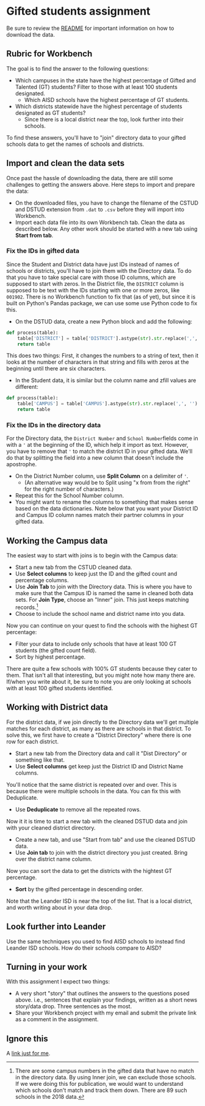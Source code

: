 # Gifted students assignment

Be sure to review the [README](README.md) for important information on how to download the data.

## Rubric for Workbench

The goal is to find the answer to the following questions:

- Which campuses in the state have the highest percentage of Gifted and Talented (GT) students? Filter to those with at least 100 students designated.
  - Which AISD schools have the highest percentage of GT students.
- Which districts statewide have the highest percentage of students designated as GT students?
  - Since there is a local district near the top, look further into their schools.

To find these answers, you'll have to "join" directory data to your gifted schools data to get the names of schools and districts.

## Import and clean the data sets

Once past the hassle of downloading the data, there are still some challenges to getting the answers above. Here steps to import and prepare the data:

- On the downloaded files, you have to change the filename of the CSTUD and DSTUD extension from `.dat` to `.csv` before they will import into Workbench.
- Import each data file into its own Workbench tab. Clean the data as described below. Any other work should be started with a new tab using **Start from tab**.

### Fix the IDs in gifted data

Since the Student and District data have just IDs instead of names of schools or districts, you'll have to join them with the Directory data. To do that you have to take special care with those ID columns, which are supposed to start with zeros. In the District file, the `DISTRICT` column is supposed to be text with the IDs starting with one or more zeros, like `001902`. There is no Workbench function to fix that (as of yet), but since it is built on Python's Pandas package, we can use some use Python code to fix this.

- On the DSTUD data, create a new Python block and add the following:

```python
def process(table):
    table['DISTRICT'] = table['DISTRICT'].astype(str).str.replace(',', '').str.zfill(6)
    return table
```

This does two things: First, it changes the numbers to a string of text, then it looks at the number of characters in that string and fills with zeros at the beginning until there are six characters.

- In the Student data, it is similar but the column name and zfill values are different:


```python
def process(table):
    table['CAMPUS'] = table['CAMPUS'].astype(str).str.replace(',', '').str.zfill(9)
    return table
```

### Fix the IDs in the directory data

For the Directory data, the `District Number` and `School Number`fields come in with a `'` at the beginning of the ID, which help it import as text. However, you have to remove that `'` to match the district ID in your gifted data. We'll do that by splitting the field into a new column that doesn't include the apostrophe.

- On the District Number column, use **Split Column** on a delimiter of `'`.
  - (An alternative way would be to Split using "x from from the right" for the right number of characters.)
- Repeat this for the School Number column.
- You might want to rename the columns to something that makes sense based on the data dictionaries. Note below that you want your District ID and Campus ID column names match their partner columns in your gifted data.

## Working the Campus data

The easiest way to start with joins is to begin with the Campus data:

- Start a new tab from the CSTUD cleaned data.
- Use **Select columns** to keep just the ID and the gifted count and percentage columns.
- Use **Join Tab** to join with the Directory data. This is where you have to make sure that the Campus ID is named the same in cleaned both data sets. For **Join Type**, choose an "Inner" join. This just keeps matching records.[^1]
- Choose to include the school name and district name into you data.

Now you can continue on your quest to find the schools with the highest GT percentage:

- Filter your data to include only schools that have at least 100 GT students (the gifted count field).
- Sort by highest percentage.

There are quite a few schools with 100% GT students because they cater to them. That isn't all that interesting, but you might note how many there are. If/when you write about it, be sure to note you are only looking at schools with at least 100 gifted students identified.

## Working with District data

For the district data, if we join directly to the Directory data we'll get multiple matches for each district, as many as there are schools in that district. To solve this, we first have to create a "District Directory" where there is one row for each district.

- Start a new tab from the Directory data and call it "Dist Directory" or something like that.
- Use **Select columns** get keep just the District ID and District Name columns.

You'll notice that the same district is repeated over and over. This is because there were multiple schools in the data. You can fix this with Deduplicate.

- Use **Deduplicate** to remove all the repeated rows.

Now it it is time to start a new tab with the cleaned DSTUD data and join with your cleaned district directory.

- Create a new tab, and use "Start from tab" and use the cleaned DSTUD data.
- Use **Join tab** to join with the district directory you just created. Bring over the district name column.

Now you can sort the data to get the districts with the hightest GT percentage.

- **Sort** by the gifted percentage in descending order.

Note that the Leander ISD is near the top of the list. That is a local district, and worth writing about in your data drop.

## Look further into Leander

Use the same techniques you used to find AISD schools to instead find Leander ISD schools. How do their schools compare to AISD?

## Turning in your work

With this assignment I expect two things:

- A very short "story" that outlines the answers to the questions posed above. i.e., sentences that explain your findings, written as a short news story/data drop. Three sentences as the most.
- Share your Workbench project with my email and submit the private link as a comment in the assignment.

[^1]: There are some campus numbers in the gifted data that have no match in the directory data. By using Inner join, we can exclude those schools. If we were doing this for publication, we would want to understand which schools don't match and track them down. There are 89 such schools in the 2018 data.

## Ignore this

A [link just for me](https://app.workbenchdata.com/workflows/16608/).
